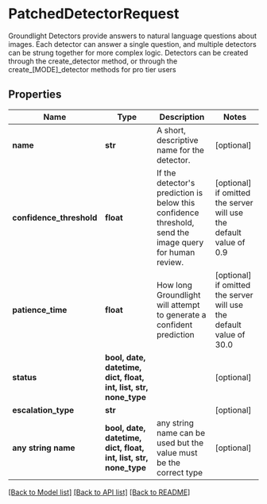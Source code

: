 # PatchedDetectorRequest

Groundlight Detectors provide answers to natural language questions about images.  Each detector can answer a single question, and multiple detectors can be strung together for more complex logic. Detectors can be created through the create_detector method, or through the create_[MODE]_detector methods for pro tier users

## Properties
Name | Type | Description | Notes
------------ | ------------- | ------------- | -------------
**name** | **str** | A short, descriptive name for the detector. | [optional] 
**confidence_threshold** | **float** | If the detector&#39;s prediction is below this confidence threshold, send the image query for human review. | [optional]  if omitted the server will use the default value of 0.9
**patience_time** | **float** | How long Groundlight will attempt to generate a confident prediction | [optional]  if omitted the server will use the default value of 30.0
**status** | **bool, date, datetime, dict, float, int, list, str, none_type** |  | [optional] 
**escalation_type** | **str** |  | [optional] 
**any string name** | **bool, date, datetime, dict, float, int, list, str, none_type** | any string name can be used but the value must be the correct type | [optional]

[[Back to Model list]](../README.md#documentation-for-models) [[Back to API list]](../README.md#documentation-for-api-endpoints) [[Back to README]](../README.md)


